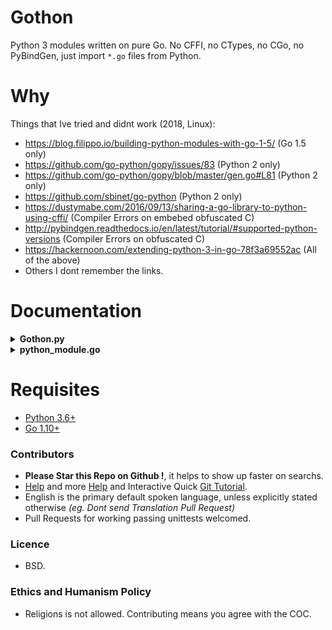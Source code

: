 # Gothon

Python 3 modules written on pure Go. No CFFI, no CTypes, no CGo, no PyBindGen, just import `*.go` files from Python.


# Why

Things that Ive tried and didnt work (2018, Linux):

- https://blog.filippo.io/building-python-modules-with-go-1-5/ (Go 1.5 only)
- https://github.com/go-python/gopy/issues/83 (Python 2 only)
- https://github.com/go-python/gopy/blob/master/gen.go#L81 (Python 2 only)
- https://github.com/sbinet/go-python (Python 2 only)
- https://dustymabe.com/2016/09/13/sharing-a-go-library-to-python-using-cffi/ (Compiler Errors on embebed obfuscated C)
- http://pybindgen.readthedocs.io/en/latest/tutorial/#supported-python-versions (Compiler Errors on obfuscated C)
- https://hackernoon.com/extending-python-3-in-go-78f3a69552ac (All of the above)
- Others I dont remember the links.


# Documentation

<details>
    <summary><b>Gothon.py</b></summary>

</details>

<details>
    <summary><b>python_module.go</b></summary>

</details>


# Requisites

- [Python 3.6+](https://python.org)
- [Go 1.10+](https://golang.org)


### Contributors

- **Please Star this Repo on Github !**, it helps to show up faster on searchs.
- [Help](https://help.github.com/articles/using-pull-requests) and more [Help](https://help.github.com/articles/fork-a-repo) and Interactive Quick [Git Tutorial](https://try.github.io).
- English is the primary default spoken language, unless explicitly stated otherwise *(eg. Dont send Translation Pull Request)*
- Pull Requests for working passing unittests welcomed.


### Licence

- BSD.


### Ethics and Humanism Policy

- Religions is not allowed. Contributing means you agree with the COC.
